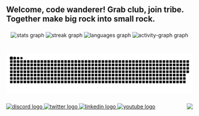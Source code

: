 <h2 align="left">Welcome, code wanderer! Grab club, join tribe. Together make big rock into small rock.</h2>

###

<div align="center">
  <img src="https://github-readme-stats.vercel.app/api?username=undg&hide_title=false&hide_rank=false&show_icons=true&include_all_commits=true&count_private=true&disable_animations=false&theme=gruvbox&locale=en&hide_border=true" height="150" alt="stats graph"  />
  <img src="https://streak-stats.demolab.com?user=undg&locale=en&mode=daily&theme=gruvbox&hide_border=true&border_radius=5" height="150" alt="streak graph"  />
  <img src="https://github-readme-stats.vercel.app/api/top-langs?username=undg&locale=en&hide_title=false&layout=compact&card_width=380&langs_count=10&theme=gruvbox&hide_border=true" height="150" alt="languages graph"  />
  <img src="https://github-readme-activity-graph.vercel.app/graph?username=undg&theme=gruvbox&area=true&hide_border=true&radius=16" height="150" alt="activity-graph graph"  />
</div>

###

<br clear="both">

<img src="https://raw.githubusercontent.com/undg/undg/output/snake.svg" alt="Snake animation" />

###

<img align="right" src="https://profile-counter.glitch.me/undg/count.svg?"  />

###

<div align="left">
  <a href="https://discord.com/users/undg_" target="_blank">
    <img src="https://raw.githubusercontent.com/maurodesouza/profile-readme-generator/master/src/assets/icons/social/discord/default.svg" width="52" height="40" alt="discord logo"  />
  </a>
  <a href="https://x.com/undg__" target="_blank">
    <img src="https://raw.githubusercontent.com/maurodesouza/profile-readme-generator/master/src/assets/icons/social/twitter/default.svg" width="52" height="40" alt="twitter logo"  />
  </a>
  <a href="http://linkedin.com/in/bartek-laskowski" target="_blank">
    <img src="https://raw.githubusercontent.com/maurodesouza/profile-readme-generator/master/src/assets/icons/social/linkedin/default.svg" width="52" height="40" alt="linkedin logo"  />
  </a>
  <a href="https://www.youtube.com/@bartek..." target="_blank">
    <img src="https://raw.githubusercontent.com/maurodesouza/profile-readme-generator/master/src/assets/icons/social/youtube/default.svg" width="52" height="40" alt="youtube logo"  />
  </a>
</div>

###
